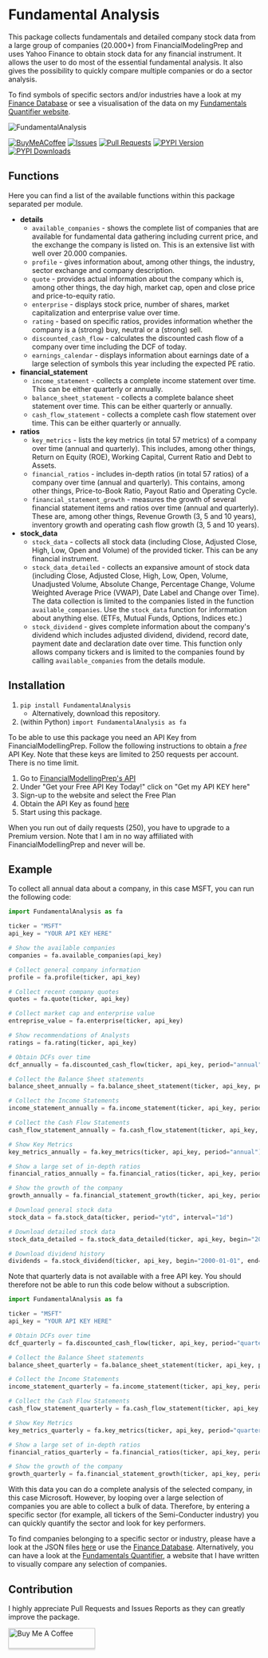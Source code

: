 # Fundamental Analysis

This package collects fundamentals and detailed company stock data from a large group of companies (20.000+)
from FinancialModelingPrep and uses Yahoo Finance to obtain stock data for any financial instrument. It allows
the user to do most of the essential fundamental analysis. It also gives the possibility to quickly compare
multiple companies or do a sector analysis.

To find symbols of specific sectors and/or industries have a look at my [Finance Database](https://github.com/JerBouma/FinanceDatabase) or
see a visualisation of the data on my [Fundamentals Quantifier website](https://github.com/JerBouma/FundamentalsQuantifier).

![FundamentalAnalysis](https://raw.githubusercontent.com/JerBouma/FundamentalAnalysis/master/images/FundamentalAnalysis.png)

[![BuyMeACoffee](https://img.shields.io/badge/Buy%20Me%20A%20Coffee-Donate-brightgreen?logo=buymeacoffee)](https://www.buymeacoffee.com/jerbouma)
[![Issues](https://img.shields.io/github/issues/jerbouma/fundamentalanalysis)](https://github.com/JerBouma/FundamentalAnalysis/issues)
[![Pull Requests](https://img.shields.io/github/issues-pr/JerBouma/fundamentalanalysis?color=yellow)](https://github.com/JerBouma/FundamentalAnalysis/pulls)
[![PYPI Version](https://img.shields.io/pypi/v/fundamentalanalysis)](https://pypi.org/project/FundamentalAnalysis/)
[![PYPI Downloads](https://img.shields.io/pypi/dm/fundamentalanalysis)](https://pypi.org/project/FundamentalAnalysis/)

## Functions

Here you can find a list of the available functions within this package separated per module.
- **details**
    - `available_companies` - shows the complete list of companies that are available for fundamental data
    gathering including current price, and the exchange the company is listed on. This is an extensive list with
    well over 20.000 companies.
    - `profile` - gives information about, among other things, the industry, sector exchange
    and company description.
    - `quote` - provides actual information about the company which is, among other things, the day high,
    market cap, open and close price and price-to-equity ratio.
    - `enterprise` - displays stock price, number of shares, market capitalization and
    enterprise value over time.
    - `rating` - based on specific ratios, provides information whether the company is a (strong) buy,
    neutral or a (strong) sell.
    - `discounted_cash_flow` - calculates the discounted cash flow of a company over time including the
    DCF of today.
    - `earnings_calendar` - displays information about earnings date of a large selection of symbols this year
    including the expected PE ratio.
- **financial_statement**
    - `income_statement` - collects a complete income statement over time. This can be either quarterly
    or annually.
    - `balance_sheet_statement` - collects a complete balance sheet statement over time. This can be either quarterly
    or annually.
    - `cash_flow_statement` - collects a complete cash flow statement over time. This can be either quarterly
    or annually.
- **ratios**
    - `key_metrics` - lists the key metrics (in total 57 metrics) of a company over time (annual
    and quarterly). This includes, among other things, Return on Equity (ROE), Working Capital,
    Current Ratio and Debt to Assets.
    - `financial_ratios` - includes in-depth ratios (in total 57 ratios) of a company over time (annual
    and quarterly). This contains, among other things, Price-to-Book Ratio, Payout Ratio and Operating Cycle.
    - `financial_statement_growth` - measures the growth of several financial statement items and ratios over
    time (annual and quarterly). These are, among other things, Revenue Growth (3, 5 and 10 years),
    inventory growth and operating cash flow growth (3, 5 and 10 years).
- **stock_data**
    - `stock_data` - collects all stock data (including Close, Adjusted Close, High, Low, Open and Volume) of
    the provided ticker. This can be any financial instrument.
    - `stock_data_detailed` - collects an expansive amount of stock data (including Close, Adjusted Close,
     High, Low, Open, Volume, Unadjusted Volume, Absolute Change, Percentage Change, Volume Weighted
     Average Price (VWAP), Date Label and Change over Time). The data collection is limited to
     the companies listed in the function `available_companies`. Use the `stock_data` function for information about
     anything else. (ETFs, Mutual Funds, Options, Indices etc.)
    - `stock_dividend` - gives complete information about the company's dividend which includes adjusted dividend, dividend, record date, payment date and declaration date over time. This function only allows company tickers and is limited to the companies found by calling `available_companies` from the details module.

## Installation

1. `pip install FundamentalAnalysis`
    * Alternatively, download this repository.
2. (within Python) `import FundamentalAnalysis as fa`

To be able to use this package you need an API Key from FinancialModellingPrep. Follow the following instructions to
obtain a _free_ API Key. Note that these keys are limited to 250 requests per account. There is no time limit.
1. Go to [FinancialModellingPrep's API](https://financialmodelingprep.com/developer/docs/)
2. Under "Get your Free API Key Today!" click on "Get my API KEY here"
3. Sign-up to the website and select the Free Plan
4. Obtain the API Key as found [here](https://financialmodelingprep.com/developer/docs/)
5. Start using this package.

When you run out of daily requests (250), you have to upgrade to a Premium version. Note that I am in no way
affiliated with FinancialModellingPrep and never will be.

## Example
To collect all annual data about a company, in this case MSFT, you can run the following code:

```python
import FundamentalAnalysis as fa

ticker = "MSFT"
api_key = "YOUR API KEY HERE"

# Show the available companies
companies = fa.available_companies(api_key)

# Collect general company information
profile = fa.profile(ticker, api_key)

# Collect recent company quotes
quotes = fa.quote(ticker, api_key)

# Collect market cap and enterprise value
entreprise_value = fa.enterprise(ticker, api_key)

# Show recommendations of Analysts
ratings = fa.rating(ticker, api_key)

# Obtain DCFs over time
dcf_annually = fa.discounted_cash_flow(ticker, api_key, period="annual")

# Collect the Balance Sheet statements
balance_sheet_annually = fa.balance_sheet_statement(ticker, api_key, period="annual")

# Collect the Income Statements
income_statement_annually = fa.income_statement(ticker, api_key, period="annual")

# Collect the Cash Flow Statements
cash_flow_statement_annually = fa.cash_flow_statement(ticker, api_key, period="annual")

# Show Key Metrics
key_metrics_annually = fa.key_metrics(ticker, api_key, period="annual")

# Show a large set of in-depth ratios
financial_ratios_annually = fa.financial_ratios(ticker, api_key, period="annual")

# Show the growth of the company
growth_annually = fa.financial_statement_growth(ticker, api_key, period="annual")

# Download general stock data
stock_data = fa.stock_data(ticker, period="ytd", interval="1d")

# Download detailed stock data
stock_data_detailed = fa.stock_data_detailed(ticker, api_key, begin="2000-01-01", end="2020-01-01")

# Download dividend history
dividends = fa.stock_dividend(ticker, api_key, begin="2000-01-01", end="2020-01-01")

```
Note that quarterly data is not available with a free API key. You should therefore not be able to run this code below without a subscription.

```python
import FundamentalAnalysis as fa

ticker = "MSFT"
api_key = "YOUR API KEY HERE"

# Obtain DCFs over time
dcf_quarterly = fa.discounted_cash_flow(ticker, api_key, period="quarter")

# Collect the Balance Sheet statements
balance_sheet_quarterly = fa.balance_sheet_statement(ticker, api_key, period="quarter")

# Collect the Income Statements
income_statement_quarterly = fa.income_statement(ticker, api_key, period="quarter")

# Collect the Cash Flow Statements
cash_flow_statement_quarterly = fa.cash_flow_statement(ticker, api_key, period="quarter")

# Show Key Metrics
key_metrics_quarterly = fa.key_metrics(ticker, api_key, period="quarter")

# Show a large set of in-depth ratios
financial_ratios_quarterly = fa.financial_ratios(ticker, api_key, period="quarter")

# Show the growth of the company
growth_quarterly = fa.financial_statement_growth(ticker, api_key, period="quarter")

```

With this data you can do a complete analysis of the selected company, in this case Microsoft. However, by looping
over a large selection of companies you are able to collect a bulk of data. Therefore, by  entering a specific sector
(for example, all tickers of the Semi-Conducter industry) you can quickly quantify the sector and look for
key performers.

To find companies belonging to a specific sector or industry, please have a look at the JSON files
[here](https://github.com/JerBouma/FundamentalsQuantifier/tree/master/data) or use the [Finance Database](https://github.com/JerBouma/FinanceDatabase). Alternatively, you can have a look at the [Fundamentals Quantifier](https://fundamentals-quantifier.herokuapp.com/), a website that I have written to visually compare any selection of companies.

## Contribution

I highly appreciate Pull Requests and Issues Reports as they can greatly improve the package.

<a href="https://www.buymeacoffee.com/jerbouma" target="_blank"><img src="https://www.buymeacoffee.com/assets/img/custom_images/orange_img.png" alt="Buy Me A Coffee" style="height: 41px !important;width: 174px !important;box-shadow: 0px 3px 2px 0px rgba(190, 190, 190, 0.5) !important;-webkit-box-shadow: 0px 3px 2px 0px rgba(190, 190, 190, 0.5) !important;" ></a>
